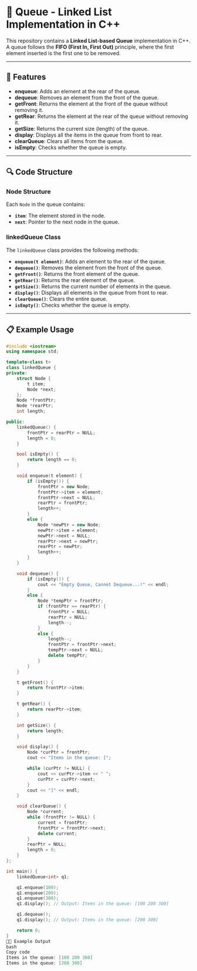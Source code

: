 
# 🎉 **Queue - Linked List Implementation in C++**

This repository contains a **Linked List-based Queue** implementation in C++. A queue follows the **FIFO (First In, First Out)** principle, where the first element inserted is the first one to be removed.

---

## 🌟 **Features**

- **enqueue**: Adds an element at the rear of the queue.
- **dequeue**: Removes an element from the front of the queue.
- **getFront**: Returns the element at the front of the queue without removing it.
- **getRear**: Returns the element at the rear of the queue without removing it.
- **getSize**: Returns the current size (length) of the queue.
- **display**: Displays all the items in the queue from front to rear.
- **clearQueue**: Clears all items from the queue.
- **isEmpty**: Checks whether the queue is empty.

---

## 🔍 **Code Structure**

### **Node Structure**

Each `Node` in the queue contains:
- **`item`**: The element stored in the node.
- **`next`**: Pointer to the next node in the queue.

### **linkedQueue Class**

The `linkedQueue` class provides the following methods:
- **`enqueue(t element)`**: Adds an element to the rear of the queue.
- **`dequeue()`**: Removes the element from the front of the queue.
- **`getFront()`**: Returns the front element of the queue.
- **`getRear()`**: Returns the rear element of the queue.
- **`getSize()`**: Returns the current number of elements in the queue.
- **`display()`**: Displays all elements in the queue from front to rear.
- **`clearQueue()`**: Clears the entire queue.
- **`isEmpty()`**: Checks whether the queue is empty.

---

## 📋 **Example Usage**

```cpp
#include <iostream>
using namespace std;

template<class t>
class linkedQueue {
private:
    struct Node {
        t item;
        Node *next;
    };
    Node *frontPtr;
    Node *rearPtr;
    int length;

public:
    linkedQueue() {
        frontPtr = rearPtr = NULL;
        length = 0;
    }

    bool isEmpty() {
        return length == 0;
    }

    void enqueue(t element) {
        if (isEmpty()) {
            frontPtr = new Node;
            frontPtr->item = element;
            frontPtr->next = NULL;
            rearPtr = frontPtr;
            length++;
        }
        else {
            Node *newPtr = new Node;
            newPtr->item = element;
            newPtr->next = NULL;
            rearPtr->next = newPtr;
            rearPtr = newPtr;
            length++;
        }
    }

    void dequeue() {
        if (isEmpty()) {
            cout << "Empty Queue, Cannot Dequeue...!" << endl;
        }
        else {
            Node *tempPtr = frontPtr;
            if (frontPtr == rearPtr) {
                frontPtr = NULL;
                rearPtr = NULL;
                length--;
            }
            else {
                length--;
                frontPtr = frontPtr->next;
                tempPtr->next = NULL;
                delete tempPtr;
            }
        }
    }

    t getFront() {
        return frontPtr->item;
    }

    t getRear() {
        return rearPtr->item;
    }

    int getSize() {
        return length;
    }

    void display() {
        Node *curPtr = frontPtr;
        cout << "Items in the queue: [";

        while (curPtr != NULL) {
            cout << curPtr->item << " ";
            curPtr = curPtr->next;
        }
        cout << "]" << endl;
    }

    void clearQueue() {
        Node *current;
        while (frontPtr != NULL) {
            current = frontPtr;
            frontPtr = frontPtr->next;
            delete current;
        }
        rearPtr = NULL;
        length = 0;
    }
};

int main() {
    linkedQueue<int> q1;

    q1.enqueue(100);
    q1.enqueue(200);
    q1.enqueue(300);
    q1.display(); // Output: Items in the queue: [100 200 300]

    q1.dequeue();
    q1.display(); // Output: Items in the queue: [200 300]

    return 0;
}
🧑‍💻 Example Output
bash
Copy code
Items in the queue: [100 200 300]
Items in the queue: [200 300]
